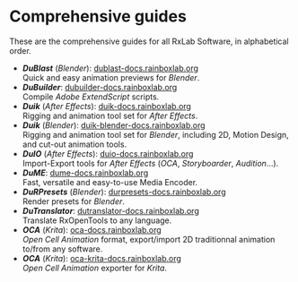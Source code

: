 # Comprehensive guides

These are the comprehensive guides for all RxLab Software, in alphabetical order.

- ***DuBlast*** (*Blender*): [dublast-docs.rainboxlab.org](http://dublast-docs.rainboxlab.org/)  
    Quick and easy animation previews for *Blender*.
- ***DuBuilder***: [dubuilder-docs.rainboxlab.org](http://dubuilder-docs.rainboxlab.org/)  
    Compile *Adobe ExtendScript* scripts.
- ***Duik*** (*After Effects*): [duik-docs.rainboxlab.org](http://duik-docs.rainboxlab.org)  
    Rigging and animation tool set for *After Effects*.
- ***Duik*** (*Blender*): [duik-blender-docs.rainboxlab.org](http://duik-blender-docs.rainboxlab.org)  
    Rigging and animation tool set for *Blender*, including 2D, Motion Design, and cut-out animation tools.
- ***DuIO*** (*After Effects*): [duio-docs.rainboxlab.org](http://duio-docs.rainboxlab.org)  
    Import-Export tools for *After Effects* (*OCA*, *Storyboarder*, *Audition*...).
- ***DuME***: [dume-docs.rainboxlab.org](http://dume-docs.rainboxlab.org)  
    Fast, versatile and easy-to-use Media Encoder.
- ***DuRPresets*** (*Blender*): [durpresets-docs.rainboxlab.org](http://durpresets-docs.rainboxlab.org)  
    Render presets for *Blender*.
- ***DuTranslator***: [dutranslator-docs.rainboxlab.org](http://dutranslator-docs.rainboxlab.org)  
    Translate RxOpenTools to any language.
- ***OCA*** (*Krita*): [oca-docs.rainboxlab.org](http://oca-docs.rainboxlab.org/)  
    *Open Cell Animation* format, export/import 2D traditionnal animation to/from any software.
- ***OCA*** (*Krita*): [oca-krita-docs.rainboxlab.org](http://oca-krita-docs.rainboxlab.org/)  
    *Open Cell Animation* exporter for *Krita*.
